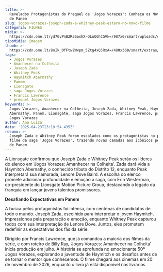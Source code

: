 ```yaml
---
title: >-
  Revelados Protagonistas do Prequel de 'Jogos Vorazes': Conheça os Novos Rostos
  de Panem
slug: jogos-vorazes-joseph-zada-e-whitney-peak-estaro-no-novo-filme
categoria: FILMES
midia: >-
  https://cdn.ome.lt/yd70vPnB2R36oshX-QLuQGhCGVk=/987x0/smart/uploads/conteudo/fotos/Design_sem_nome_-_2025-04-23T194416.138.png
tipoMidia: imagem
thumb: >-
  https://cdn.ome.lt/BnIk_OfFtwZWvpm_5Ztg4xQ5RxA=/480x360/smart/extras/conteudos/Design_sem_nome_-_2025-04-23T194416.138.png
tags:
  - Jogos Vorazes
  - Amanhecer na Colheita
  - Joseph Zada
  - Whitney Peak
  - Haymitch Abernathy
  - Panem
  - Lionsgate
  - saga Jogos Vorazes
  - Francis Lawrence
  - prequel Jogos Vorazes
keywords: >-
  Jogos Vorazes, Amanhecer na Colheita, Joseph Zada, Whitney Peak, Haymitch
  Abernathy, Panem, Lionsgate, saga Jogos Vorazes, Francis Lawrence, prequel
  Jogos Vorazes
author: Ana Luiza
data: '2025-04-23T23:18:54.435Z'
resumo: >-
  Joseph Zada e Whitney Peak foram escalados como os protagonistas no próximo
  filme da saga 'Jogos Vorazes', trazendo novas camadas aos icônicos personagens
  de Panem.
---
```


A Lionsgate confirmou que Joseph Zada e Whitney Peak serão os líderes do elenco em 'Jogos Vorazes: Amanhecer na Colheita'. Zada dará vida a Haymitch Abernathy, o conhecido tributo do Distrito 12, enquanto Peak interpretará sua namorada, Lenore Dove Baird. A escolha do elenco promete adicionar profundidade e emoção à saga, com Erin Westerman, co-presidente do Lionsgate Motion Picture Group, destacando o legado da franquia em lançar jovens talentos promissores.

**Desafiando Expectativas em Panem**

A busca pelos protagonistas foi intensa, com centenas de candidatos de todo o mundo. Joseph Zada, escolhido para interpretar o jovem Haymitch, impressionou pela preparação e emoção, enquanto Whitney Peak capturou todos com sua interpretação de Lenore Dove. Juntos, eles prometem redefinir as expectativas dos fãs da série.

Dirigido por Francis Lawrence, que já comandou a maioria dos filmes da série, e com roteiro de Billy Ray, 'Jogos Vorazes: Amanhecer na Colheita' inicia produção em julho. A história se aprofunda no emocionante 50º Jogos Vorazes, explorando a juventude de Haymitch e os desafios antes de se tornar o mentor que conhecemos. O filme chegará aos cinemas em 20 de novembro de 2026, enquanto o livro já está disponível nas livrarias.
